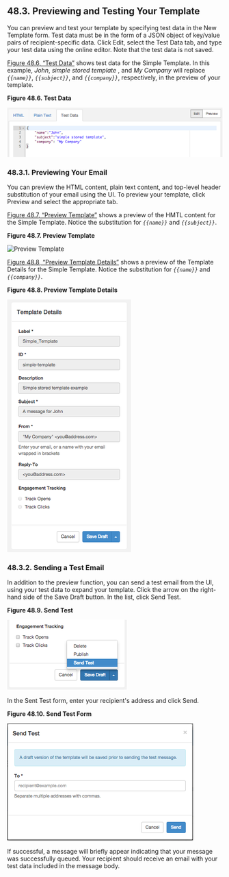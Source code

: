 ## 48.3. Previewing and Testing Your Template

You can preview and test your template by specifying test data in the New Template form. Test data must be in the form of a JSON object of key/value pairs of recipient-specific data. Click Edit, select the Test Data tab, and type your test data using the online editor. Note that the test data is not saved.

[Figure 48.6, “Test Data”](web-ui.templates.preview#figure_test_data "Figure 48.6. Test Data") shows test data for the Simple Template. In this example, *John*, *simple stored template* , and *My Company*         will replace *`{{name}}`*, *`{{subject}}`*, and *`{{company}}`*, respectively, in the preview of your template.

<a name="figure_test_data"></a>

**Figure 48.6. Test Data**

![Test Data](images/test_data.png)

### 48.3.1. Previewing Your Email

You can preview the HTML content, plain text content, and top-level header substitution of your email using the UI. To preview your template, click Preview and select the appropriate tab.

[Figure 48.7, “Preview Template”](web-ui.templates.preview#figure_preview_template "Figure 48.7. Preview Template") shows a preview of the HMTL content for the Simple Template. Notice the substitution for *`{{name}}`* and *`{{subject}}`*.

<a name="figure_preview_template"></a>

**Figure 48.7. Preview Template**

![Preview Template](images/preview_template.png)

[Figure 48.8, “Preview Template Details”](web-ui.templates.preview#figure_preview_details "Figure 48.8. Preview Template Details") shows a preview of the Template Details for the Simple Template. Notice the substitution for *`{{name}}`* and *`{{company}}`*.

<a name="figure_preview_details"></a>

**Figure 48.8. Preview Template Details**

![Preview Template Details](images/preview_details.png)

### 48.3.2. Sending a Test Email

In addition to the preview function, you can send a test email from the UI, using your test data to expand your template. Click the arrow on the right-hand side of the Save Draft button. In the list, click Send Test.

<a name="figure_select_test"></a>

**Figure 48.9. Send Test**

![Send Test](images/select_test.png)

In the Sent Test form, enter your recipient's address and click Send.

<a name="figure_send_test"></a>

**Figure 48.10. Send Test Form**

![Send Test Form](images/send_test.png)

If successful, a message will briefly appear indicating that your message was successfully queued. Your recipient should receive an email with your test data included in the message body.
